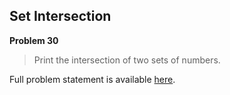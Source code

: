 Set Intersection
----------------

**Problem 30**

> Print the intersection of two sets of numbers.

Full problem statement is available [here][mirror].

[mirror]: https://github.com/rdtsc/codeeval-problem-statements/tree/master/easy/030-set-intersection/
          "View Problem Statement Mirror"
